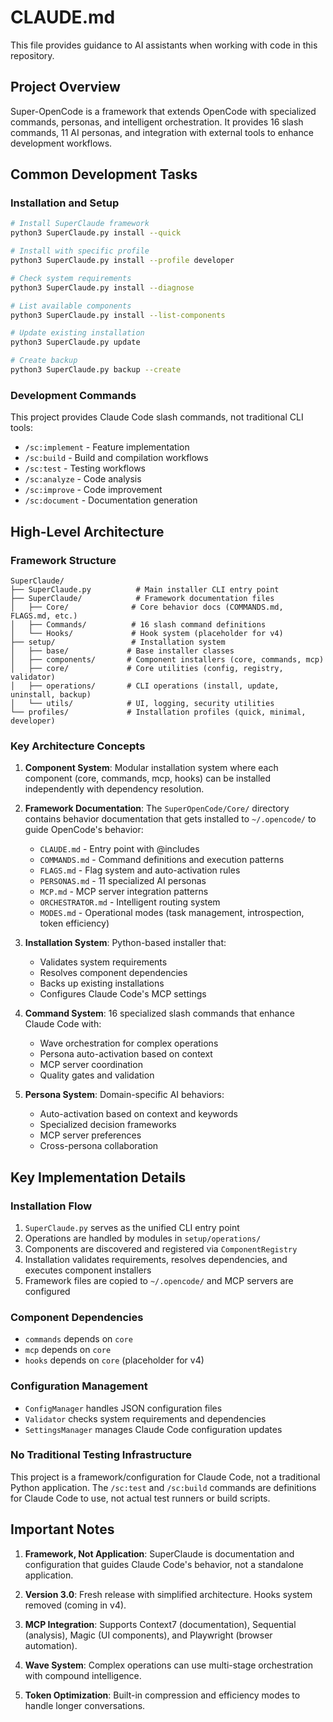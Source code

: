 # CLAUDE.md

This file provides guidance to AI assistants when working with code in this repository.

## Project Overview

Super-OpenCode is a framework that extends OpenCode with specialized commands, personas, and intelligent orchestration. It provides 16 slash commands, 11 AI personas, and integration with external tools to enhance development workflows.

## Common Development Tasks

### Installation and Setup
```bash
# Install SuperClaude framework
python3 SuperClaude.py install --quick

# Install with specific profile
python3 SuperClaude.py install --profile developer

# Check system requirements
python3 SuperClaude.py install --diagnose

# List available components
python3 SuperClaude.py install --list-components

# Update existing installation
python3 SuperClaude.py update

# Create backup
python3 SuperClaude.py backup --create
```

### Development Commands
This project provides Claude Code slash commands, not traditional CLI tools:
- `/sc:implement` - Feature implementation
- `/sc:build` - Build and compilation workflows
- `/sc:test` - Testing workflows
- `/sc:analyze` - Code analysis
- `/sc:improve` - Code improvement
- `/sc:document` - Documentation generation

## High-Level Architecture

### Framework Structure
```
SuperClaude/
├── SuperClaude.py          # Main installer CLI entry point
├── SuperClaude/            # Framework documentation files
│   ├── Core/              # Core behavior docs (COMMANDS.md, FLAGS.md, etc.)
│   ├── Commands/          # 16 slash command definitions
│   └── Hooks/             # Hook system (placeholder for v4)
├── setup/                 # Installation system
│   ├── base/             # Base installer classes
│   ├── components/       # Component installers (core, commands, mcp)
│   ├── core/             # Core utilities (config, registry, validator)
│   ├── operations/       # CLI operations (install, update, uninstall, backup)
│   └── utils/            # UI, logging, security utilities
└── profiles/             # Installation profiles (quick, minimal, developer)
```

### Key Architecture Concepts

1. **Component System**: Modular installation system where each component (core, commands, mcp, hooks) can be installed independently with dependency resolution.

2. **Framework Documentation**: The `SuperOpenCode/Core/` directory contains behavior documentation that gets installed to `~/.opencode/` to guide OpenCode's behavior:
   - `CLAUDE.md` - Entry point with @includes
   - `COMMANDS.md` - Command definitions and execution patterns
   - `FLAGS.md` - Flag system and auto-activation rules
   - `PERSONAS.md` - 11 specialized AI personas
   - `MCP.md` - MCP server integration patterns
   - `ORCHESTRATOR.md` - Intelligent routing system
   - `MODES.md` - Operational modes (task management, introspection, token efficiency)

3. **Installation System**: Python-based installer that:
   - Validates system requirements
   - Resolves component dependencies
   - Backs up existing installations
   - Configures Claude Code's MCP settings

4. **Command System**: 16 specialized slash commands that enhance Claude Code with:
   - Wave orchestration for complex operations
   - Persona auto-activation based on context
   - MCP server coordination
   - Quality gates and validation

5. **Persona System**: Domain-specific AI behaviors:
   - Auto-activation based on context and keywords
   - Specialized decision frameworks
   - MCP server preferences
   - Cross-persona collaboration

## Key Implementation Details

### Installation Flow
1. `SuperClaude.py` serves as the unified CLI entry point
2. Operations are handled by modules in `setup/operations/`
3. Components are discovered and registered via `ComponentRegistry`
4. Installation validates requirements, resolves dependencies, and executes component installers
5. Framework files are copied to `~/.opencode/` and MCP servers are configured

### Component Dependencies
- `commands` depends on `core`
- `mcp` depends on `core`
- `hooks` depends on `core` (placeholder for v4)

### Configuration Management
- `ConfigManager` handles JSON configuration files
- `Validator` checks system requirements and dependencies
- `SettingsManager` manages Claude Code configuration updates

### No Traditional Testing Infrastructure
This project is a framework/configuration for Claude Code, not a traditional Python application. The `/sc:test` and `/sc:build` commands are definitions for Claude Code to use, not actual test runners or build scripts.

## Important Notes

1. **Framework, Not Application**: SuperClaude is documentation and configuration that guides Claude Code's behavior, not a standalone application.

2. **Version 3.0**: Fresh release with simplified architecture. Hooks system removed (coming in v4).

3. **MCP Integration**: Supports Context7 (documentation), Sequential (analysis), Magic (UI components), and Playwright (browser automation).

4. **Wave System**: Complex operations can use multi-stage orchestration with compound intelligence.

5. **Token Optimization**: Built-in compression and efficiency modes to handle longer conversations.
